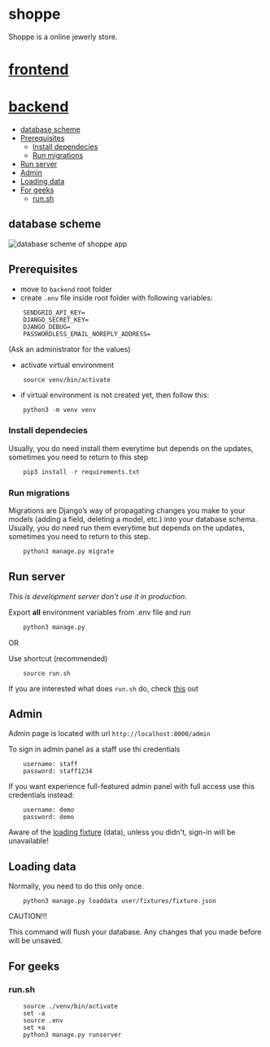 # shoppe
Shoppe is a online jewerly store.
# [frontend](https://github.com/ShoppeOrg/shoppe/tree/main/frontend/README.md)
# [backend](https://github.com/ShoppeOrg/shoppe/tree/main/backend/README.md)
- [database scheme](#database-scheme)
- [Prerequisites](#prerequisites)
  * [Install dependecies](#install-dependecies)
  * [Run migrations](#run-migrations)
- [Run server](#run-server)
- [Admin](#admin)
- [Loading data](#loading-data)
- [For geeks](#for-geeks)
  * [run.sh](#runsh)
## database scheme
![database scheme of shoppe app](https://github.com/ShoppeOrg/shoppe/blob/db-scheme/Shoppe.png)
## Prerequisites

- move to `backend` root folder
- create `.env` file inside root folder with following variables:

```
    SENDGRID_API_KEY=
    DJANGO_SECRET_KEY=
    DJANGO_DEBUG=
    PASSWORDLESS_EMAIL_NOREPLY_ADDRESS=
```
(Ask an administrator for the values)

- activate virtual environment

```
    source venv/bin/activate
```
- if virtual environment is not created yet, then follow this:

```python
    python3 -m venv venv
```

### Install dependecies
Usually, you do need install them everytime but depends on the updates, sometimes you need to return to this step

```python
    pip3 install -r requirements.txt
```
### Run migrations
Migrations are Django’s way of propagating changes you make to your models (adding a field, deleting a model, etc.) into your database schema.
Usually, you do need run them everytime but depends on the updates, sometimes you need to return to this step.

```python
    python3 manage.py migrate
```

## Run server
*This is development server don't use it in production.*

Export **all** environment variables from .env file and run
```python
    python3 manage.py
```
OR

Use shortcut (recommended)

```
    source run.sh
```
If you are interested what does `run.sh` do, check [this](#runsh) out


## Admin
Admin page is located with url `http://localhost:8000/admin`

To sign in admin panel as a staff use thi credentials
```
    username: staff
    password: staff1234
```

If you want experience full-featured admin panel with full access use this credentials instead:
```
    username: demo
    password: demo
```
Aware of the [loading fixture](#loading-data) (data), unless you didn't, sign-in will be unavailable!

## Loading data
Normally, you need to do this only once.
```
    python3 manage.py loaddata user/fixtures/fixture.json
```
CAUTION!!!

This command will flush your database. Any changes that you made before will be unsaved.

## For geeks
### run.sh

```
    source ./venv/bin/activate
    set -a
    source .env
    set +a
    python3 manage.py runserver
```
